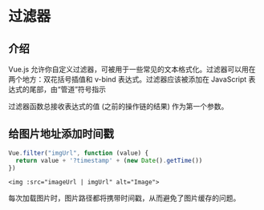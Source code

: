 # 过滤器

## 介绍
Vue.js 允许你自定义过滤器，可被用于一些常见的文本格式化。过滤器可以用在两个地方：双花括号插值和 v-bind 表达式。过滤器应该被添加在 JavaScript 表达式的尾部，由“管道”符号指示

过滤器函数总接收表达式的值 (之前的操作链的结果) 作为第一个参数。

## 给图片地址添加时间戳
```js
Vue.filter("imgUrl", function (value) {
  return value + '?timestamp' + (new Date().getTime())
})
```
```vue
<img :src="imageUrl | imgUrl" alt="Image">
```
每次加载图片时，图片路径都将携带时间戳，从而避免了图片缓存的问题。